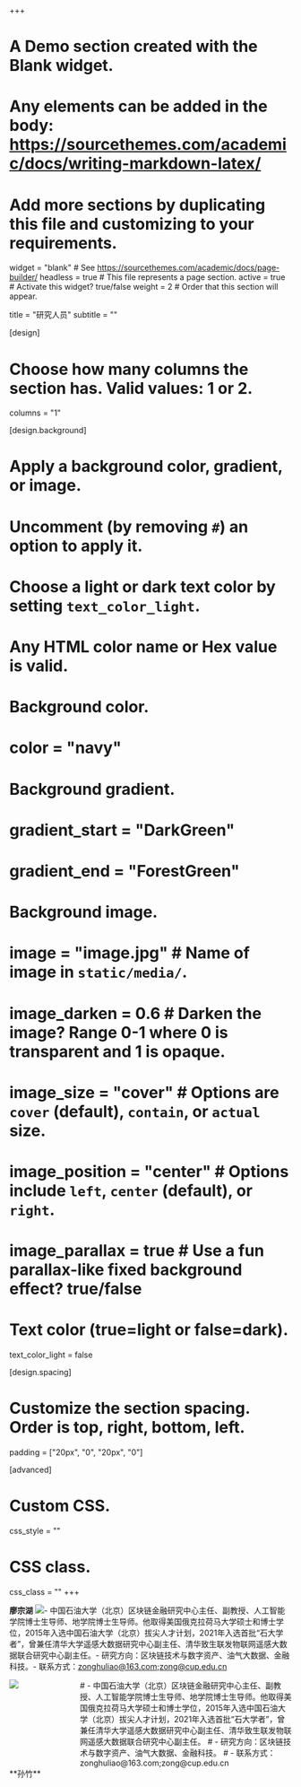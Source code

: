 +++
# A Demo section created with the Blank widget.
# Any elements can be added in the body: https://sourcethemes.com/academic/docs/writing-markdown-latex/
# Add more sections by duplicating this file and customizing to your requirements.

widget = "blank"  # See https://sourcethemes.com/academic/docs/page-builder/
headless = true  # This file represents a page section.
active = true  # Activate this widget? true/false
weight = 2  # Order that this section will appear.

title = "研究人员"
subtitle = ""

[design]
  # Choose how many columns the section has. Valid values: 1 or 2.
  columns = "1"

[design.background]
  # Apply a background color, gradient, or image.
  #   Uncomment (by removing `#`) an option to apply it.
  #   Choose a light or dark text color by setting `text_color_light`.
  #   Any HTML color name or Hex value is valid.

  # Background color.
  # color = "navy"
  
  # Background gradient.
#  gradient_start = "DarkGreen"
#  gradient_end = "ForestGreen"
  
  # Background image.
  # image = "image.jpg"  # Name of image in `static/media/`.
  # image_darken = 0.6  # Darken the image? Range 0-1 where 0 is transparent and 1 is opaque.
  # image_size = "cover"  #  Options are `cover` (default), `contain`, or `actual` size.
  # image_position = "center"  # Options include `left`, `center` (default), or `right`.
  # image_parallax = true  # Use a fun parallax-like fixed background effect? true/false
  
  # Text color (true=light or false=dark).
  text_color_light = false

[design.spacing]
  # Customize the section spacing. Order is top, right, bottom, left.
  padding = ["20px", "0", "20px", "0"]

[advanced]
 # Custom CSS. 
 css_style = ""
 
 # CSS class.
 css_class = ""
+++

 **廖宗湖** 
![](/img/l1.png)- 中国石油大学（北京）区块链金融研究中心主任、副教授、人工智能学院博士生导师、地学院博士生导师。他取得美国俄克拉荷马大学硕士和博士学位，2015年入选中国石油大学（北京）拔尖人才计划，2021年入选首批“石大学者”，曾兼任清华大学遥感大数据研究中心副主任、清华致生联发物联网遥感大数据联合研究中心副主任。- 研究方向：区块链技术与数字资产、油气大数据、金融科技。- 联系方式：zonghuliao@163.com;zong@cup.edu.cn

<div id="main" style="width:100%;">
<div id="left" style="width:25%;float:left;">
<img src="https://faulting.org/img/members/liaozonghu.png" />
</div>
<div id="right" style="width:75%;float:left;">
# - 中国石油大学（北京）区块链金融研究中心主任、副教授、人工智能学院博士生导师、地学院博士生导师。他取得美国俄克拉荷马大学硕士和博士学位，2015年入选中国石油大学（北京）拔尖人才计划，2021年入选首批“石大学者”，曾兼任清华大学遥感大数据研究中心副主任、清华致生联发物联网遥感大数据联合研究中心副主任。
# - 研究方向：区块链技术与数字资产、油气大数据、金融科技。
# - 联系方式：zonghuliao@163.com;zong@cup.edu.cn
</div>
</div>
 **孙竹** 






